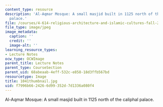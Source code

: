 ```yaml
---
content_type: resource
description: 'Al-Aqmar Mosque: A small masjid built in 1125 north of the caliphal
  palace.'
file: /courses/4-614-religious-architecture-and-islamic-cultures-fall-2002/f7996b6624266d99352d7d1336a080f4_1041thumbnail.jpg
file_type: image/jpeg
image_metadata:
  caption: ''
  credit: ''
  image-alt: ''
learning_resource_types:
- Lecture Notes
ocw_type: OCWImage
parent_title: Lecture Notes
parent_type: CourseSection
parent_uid: 68abeaab-4eff-532c-e858-18d3ffb567bd
resourcetype: Image
title: 1041thumbnail.jpg
uid: f7996b66-2426-6d99-352d-7d1336a080f4
---
```

Al-Aqmar Mosque: A small masjid built in 1125 north of the caliphal palace.

